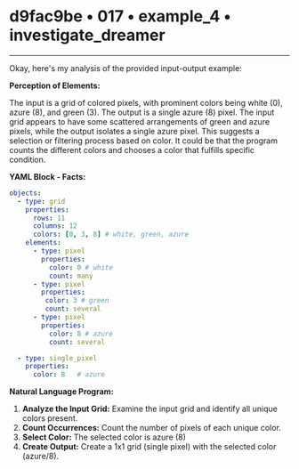 # d9fac9be • 017 • example_4 • investigate_dreamer

---
Okay, here's my analysis of the provided input-output example:

**Perception of Elements:**

The input is a grid of colored pixels, with prominent colors being white (0), azure (8), and green (3). The output is a single azure (8) pixel. The input grid appears to have some scattered arrangements of green and azure pixels, while the output isolates a single azure pixel. This suggests a selection or filtering process based on color. It could be that the program counts the different colors and chooses a color that fulfills specific condition.

**YAML Block - Facts:**



```yaml
objects:
  - type: grid
    properties:
      rows: 11
      columns: 12
      colors: [0, 3, 8] # white, green, azure
    elements:
      - type: pixel
        properties:
          color: 0 # white
          count: many
      - type: pixel
        properties:
         color: 3 # green
         count: several
      - type: pixel
        properties:
          color: 8 # azure
          count: several

  - type: single_pixel
    properties:
      color: 8   # azure
```



**Natural Language Program:**

1.  **Analyze the Input Grid:** Examine the input grid and identify all unique colors present.
2.  **Count Occurrences:** Count the number of pixels of each unique color.
3.  **Select Color:** The selected color is azure (8)
4.  **Create Output:** Create a 1x1 grid (single pixel) with the selected color (azure/8).

